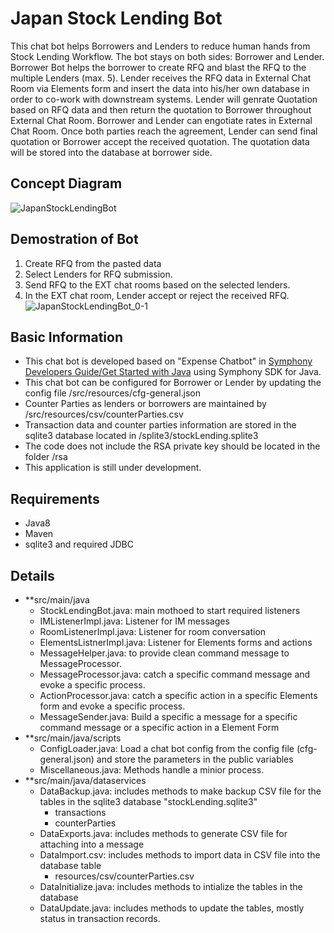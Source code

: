 # Japan Stock Lending Bot
This chat bot helps Borrowers and Lenders to reduce human hands from Stock Lending Workflow.
The bot stays on both sides: Borrower and Lender.
Borrower Bot helps the borrower to create RFQ and blast the RFQ to the multiple Lenders (max. 5).
Lender receives the RFQ data in External Chat Room via Elements form and insert the data into his/her own database in order to co-work with downstream systems.
Lender will genrate Quotation based on RFQ data and then return the quotation to Borrower throughout External Chat Room.
Borrower and Lender can engotiate rates in External Chat Room.
Once both parties reach the agreement, Lender can send final quotation or Borrower accept the received quotation.
The quotation data will be stored into the database at borrower side.

## Concept Diagram
![JapanStockLendingBot](https://user-images.githubusercontent.com/53326909/92078914-0c2b6980-edfa-11ea-9a8c-5a00849d966e.jpg)

## Demostration of Bot 
1. Create RFQ from the pasted data
2. Select Lenders for RFQ submission.
3. Send RFQ to the EXT chat rooms based on the selected lenders.
4. In the EXT chat room, Lender accept or reject the received RFQ.
![JapanStockLendingBot_0-1](https://user-images.githubusercontent.com/53326909/92079263-91168300-edfa-11ea-9c17-a4775b33f052.gif)

## Basic Information
* This chat bot is developed based on "Expense Chatbot" in [Symphony Developers Guide/Get Started with Java](https://developers.symphony.com/symphony-developer/docs/get-started-with-java) using Symphony SDK for Java.
* This chat bot can be configured for Borrower or Lender by updating the config file /src/resources/cfg-general.json
* Counter Parties as lenders or borrowers are maintained by /src/resources/csv/counterParties.csv
* Transaction data and counter parties information are stored in the sqlite3 database located in /splite3/stockLending.splite3
* The code does not include the RSA private key should be located in the folder /rsa
* This application is still under development. 

## Requirements
* Java8
* Maven
* sqlite3 and required JDBC

## Details
* **src/main/java
  * StockLendingBot.java:   main mothoed to start required listeners  
  * IMListenerImpl.java: Listener for IM messages
  * RoomListenerImpl.java: Listener for room conversation
  * ElementsListnerImpl.java: Listener for Elements forms and actions
  * MessageHelper.java:  to provide clean command message to MessageProcessor.
  * MessageProcessor.java:  catch a specific command message and evoke a specific process.
  * ActionProcessor.java:  catch a specific action in a specific Elements form and evoke a specific process.
  * MessageSender.java:   Build a specific a message for a specific command message or a specific action in a Element Form
* **src/main/java/scripts
  * ConfigLoader.java: Load a chat bot config from the config file (cfg-general.json) and store the parameters in the public variables
  * Miscellaneous.java: Methods handle a minior process.
* **src/main/java/dataservices
  * DataBackup.java: includes methods to make backup CSV file for the tables in the sqlite3 database "stockLending.sqlite3"
    - transactions
    - counterParties
  * DataExports.java: includes methods to generate CSV file for attaching into a message
  * DataImport.csv: includes methods to import data in CSV file into the database table
    - resources/csv/counterParties.csv
  * DataInitialize.java: includes methods to intialize the tables in the database
  * DataUpdate.java: includes methods to update the tables, mostly status in transaction records.
  
  
  
 
